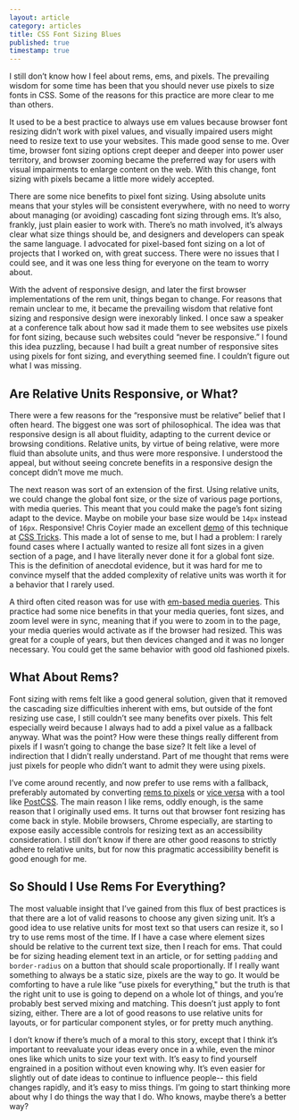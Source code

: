 ```yaml
---
layout: article
category: articles
title: CSS Font Sizing Blues
published: true
timestamp: true
---
```


I still don’t know how I feel about rems, ems, and pixels. The prevailing wisdom for some time has been that you should never use pixels to size fonts in CSS. Some of the reasons for this practice are more clear to me than others.

It used to be a best practice to always use em values because browser font resizing didn’t work with pixel values, and visually impaired users might need to resize text to use your websites. This made good sense to me. Over time, browser font sizing options crept deeper and deeper into power user territory, and browser zooming became the preferred way for users with visual impairments to enlarge content on the web. With this change, font sizing with pixels became a little more widely accepted.

There are some nice benefits to pixel font sizing. Using absolute units means that your styles will be consistent everywhere, with no need to worry about managing (or avoiding) cascading font sizing through ems. It’s also, frankly, just plain easier to work with. There’s no math involved, it’s always clear what size things should be, and designers and developers can speak the same language. I advocated for pixel-based font sizing on a lot of projects that I worked on, with great success. There were no issues that I could see, and it was one less thing for everyone on the team to worry about.

With the advent of responsive design, and later the first browser implementations of the rem unit, things began to change. For reasons that remain unclear to me, it became the prevailing wisdom that relative font sizing and responsive design were inexorably linked. I once saw a speaker at a conference talk about how sad it made them to see websites use pixels for font sizing, because such websites could “never be responsive.” I found this idea puzzling, because I had built a great number of responsive sites using pixels for font sizing, and everything seemed fine. I couldn’t figure out what I was missing.

## Are Relative Units Responsive, or What?

There were a few reasons for the “responsive must be relative” belief that I often heard. The biggest one was sort of philosophical. The idea was that responsive design is all about fluidity, adapting to the current device or browsing conditions. Relative units, by virtue of being relative, were more fluid than absolute units, and thus were more responsive. I understood the appeal, but without seeing concrete benefits in a responsive design the concept didn’t move me much.

The next reason was sort of an extension of the first. Using relative units, we could change the global font size, or the size of various page portions, with media queries. This meant that you could make the page’s font sizing adapt to the device. Maybe on mobile your base size would be `14px` instead of `16px`. Responsive! Chris Coyier made an excellent [demo](https://css-tricks.com/rems-ems/) of this technique at [CSS Tricks](https://css-tricks.com/). This made a lot of sense to me, but I had a problem: I rarely found cases where I actually wanted to resize all font sizes in a given section of a page, and I have literally never done it for a global font size. This is the definition of anecdotal evidence, but it was hard for me to convince myself that the added complexity of relative units was worth it for a behavior that I rarely used.

A third often cited reason was for use with [em-based media queries](http://blog.cloudfour.com/the-ems-have-it-proportional-media-queries-ftw/). This practice had some nice benefits in that your media queries, font sizes, and zoom level were in sync, meaning that if you were to zoom in to the page, your media queries would activate as if the browser had resized. This was great for a couple of years, but then devices changed and it was no longer necessary. You could get the same behavior with good old fashioned pixels.

## What About Rems?

Font sizing with rems felt like a good general solution, given that it removed the cascading size difficulties inherent with ems, but outside of the font resizing use case, I still couldn’t see many benefits over pixels. This felt especially weird because I always had to add a pixel value as a fallback anyway. What was the point? How were these things really different from pixels if I wasn’t going to change the base size? It felt like a level of indirection that I didn’t really understand. Part of me thought that rems were just pixels for people who didn’t want to admit they were using pixels.

I’ve come around recently, and now prefer to use rems with a fallback, preferably automated by converting [rems to pixels](https://github.com/robwierzbowski/node-pixrem) or [vice versa](https://github.com/cuth/postcss-pxtorem) with a tool like [PostCSS](https://github.com/postcss/postcss). The main reason I like rems, oddly enough, is the same reason that I originally used ems. It turns out that browser font resizing has come back in style. Mobile browsers, Chrome especially, are starting to expose easily accessible controls for resizing text as an accessibility consideration. I still don’t know if there are other good reasons to strictly adhere to relative units, but for now this pragmatic accessibility benefit is good enough for me.

## So Should I Use Rems For Everything?

The most valuable insight that I’ve gained from this flux of best practices is that there are a lot of valid reasons to choose any given sizing unit. It’s a good idea to use relative units for most text so that users can resize it, so I try to use rems most of the time. If I have a case where element sizes should be relative to the current text size, then I reach for ems. That could be for sizing heading element text in an article, or for setting `padding` and `border-radius` on a button that should scale proportionally. If I really want something to always be a static size, pixels are the way to go. It would be comforting to have a rule like “use pixels for everything," but the truth is that the right unit to use is going to depend on a whole lot of things, and you’re probably best served mixing and matching. This doesn’t just apply to font sizing, either. There are a lot of good reasons to use relative units for layouts, or for particular component styles, or for pretty much anything.

I don’t know if there’s much of a moral to this story, except that I think it’s important to reevaluate your ideas every once in a while, even the minor ones like which units to size your text with. It’s easy to find yourself engrained in a position without even knowing why. It’s even easier for slightly out of date ideas to continue to influence people-- this field changes rapidly, and it’s easy to miss things. I’m going to start thinking more about why I do things the way that I do. Who knows, maybe there’s a better way?
